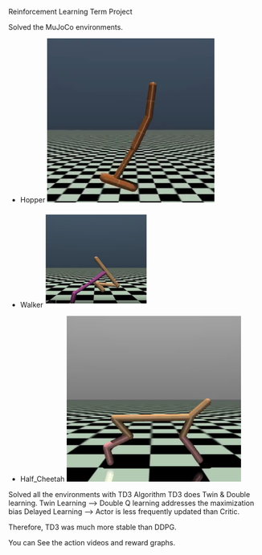 Reinforcement Learning Term Project

Solved the MuJoCo environments.
- Hopper
![image](./hopper.png)

- Walker
![image](./walker.png)

- Half_Cheetah
![image](./cheetah.png)

Solved all the environments with TD3 Algorithm
TD3 does Twin & Double learning.
Twin Learning --> Double Q learning addresses the maximization bias
Delayed Learning --> Actor is less frequently updated than Critic.

Therefore, TD3 was much more stable than DDPG.

You can See the action videos and reward graphs.
